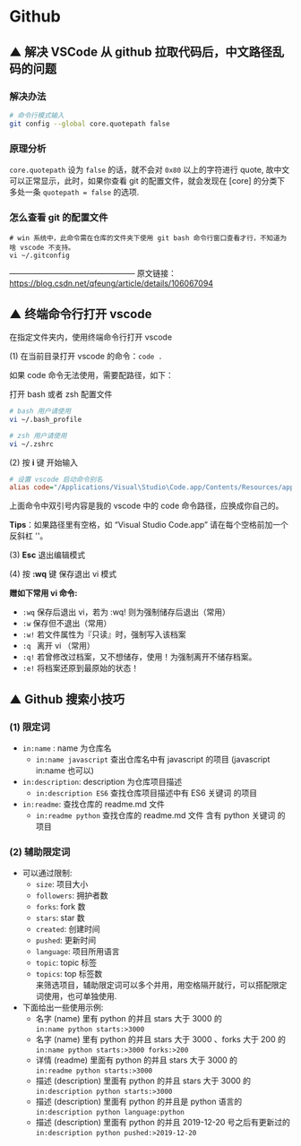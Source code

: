 

# Github



## ▲ 解决 VSCode 从 github 拉取代码后，中文路径乱码的问题



### 解决办法

```bash
# 命令行模式输入
git config --global core.quotepath false
```

### 原理分析
`core.quotepath` 设为 `false` 的话，就不会对 `0x80` 以上的字符进行 quote, 故中文可以正常显示，此时，如果你查看 git 的配置文件，就会发现在 [core] 的分类下多处一条 `quotepath = false` 的选项.

### 怎么查看 git 的配置文件
```
# win 系统中，此命令需在仓库的文件夹下使用 git bash 命令行窗口查看才行，不知道为啥 vscode 不支持。
vi ~/.gitconfig
```

————————————————
原文链接：https://blog.csdn.net/qfeung/article/details/106067094





## ▲ 终端命令行打开 vscode

在指定文件夹内，使用终端命令行打开 vscode

(1) 在当前目录打开 vscode 的命令：`code .`

如果 code 命令无法使用，需要配路径，如下：

打开 bash 或者 zsh 配置文件

```bash
# bash 用户请使用
vi ~/.bash_profile 

# zsh 用户请使用
vi ~/.zshrc
```

(2) 按 **i** 键 开始输入

```ini
# 设置 vscode 启动命令别名
alias code="/Applications/Visual\Studio\Code.app/Contents/Resources/app/bin/code"
```

上面命令中双引号内容是我的 vscode 中的 code 命令路径，应换成你自己的。

**Tips**：如果路径里有空格，如 “Visual Studio Code.app” 请在每个空格前加一个反斜杠 '\'。

(3) **Esc** 退出编辑模式

(4) 按 **:wq** 键 保存退出 vi 模式


**赠如下常用 vi 命令:**

- `:wq`  保存后退出 vi，若为 :wq! 则为强制储存后退出（常用）
- `:w`  保存但不退出（常用）
- `:w!`  若文件属性为『只读』时，强制写入该档案 
- `:q `  离开 vi （常用）
- `:q!`  若曾修改过档案，又不想储存，使用！为强制离开不储存档案。
- `:e!`  将档案还原到最原始的状态！






##  ▲ Github 搜索小技巧

### (1) 限定词

- `in:name` : name 为仓库名
    + `in:name javascript` 查出仓库名中有 javascript 的项目 
      (javascript in:name 也可以)
- `in:description`: description 为仓库项目描述
    + `in:description ES6` 查找仓库项目描述中有 ES6 关键词 的项目
- `in:readme`: 查找仓库的 readme.md 文件
    + `in:readme python` 查找仓库的 readme.md 文件 含有 python 关键词 的项目

### (2) 辅助限定词

- 可以通过限制: 
    + `size`: 项目大小
    + `followers`: 拥护者数
    + `forks`: fork 数
    + `stars`: star 数
    + `created`: 创建时间
    + `pushed`: 更新时间
    + `language`: 项目所用语言
    + `topic`: topic 标签
    + `topics`: top 标签数  
  来筛选项目，辅助限定词可以多个并用，用空格隔开就行，可以搭配限定词使用，也可单独使用.
- 下面给出一些使用示例: 
    + 名字 (name) 里有 python 的并且 stars 大于 3000 的  
      `in:name python starts:>3000`
    + 名字 (name) 里有 python 的并且 stars 大于 3000 、forks 大于 200 的  
      `in:name python starts:>3000 forks:>200`
    + 详情 (readme) 里面有 python 的并且 stars 大于 3000 的  
      `in:readme python starts:>3000`
    + 描述 (description) 里面有 python 的并且 stars 大于 3000 的  
      `in:description python starts:>3000`
    + 描述 (description) 里面有 python 的并且是 python 语言的  
      `in:description python language:python`
    + 描述 (description) 里面有 python 的并且 2019-12-20 号之后有更新过的  
      `in:description python pushed:>2019-12-20`
